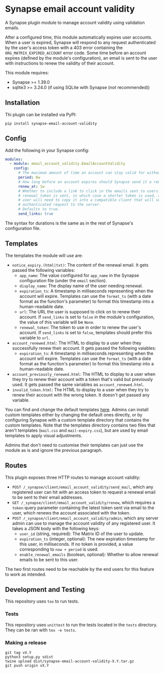 # Synapse email account validity

A Synapse plugin module to manage account validity using validation emails.

After a configured time, this module automatically expires user accounts. When a user is
expired, Synapse will respond to any request authenticated by the user's access token
with a 403 error containing the `ORG_MATRIX_EXPIRED_ACCOUNT` error code. Some time before
an account expires (defined by the module's configuration), an email is sent to the user
with instructions to renew the validity of their account.

This module requires:

* Synapse >= 1.39.0
* sqlite3 >= 3.24.0 (if using SQLite with Synapse (not recommended))

## Installation

Thi plugin can be installed via PyPI:

```
pip install synapse-email-account-validity
```

## Config

Add the following in your Synapse config:

```yaml
modules:
  - module: email_account_validity.EmailAccountValidity
    config:
      # The maximum amount of time an account can stay valid for without being renewed.
      period: 6w
      # How long before an account expires should Synapse send it a renewal email.
      renew_at: 1w
      # Whether to include a link to click in the emails sent to users. If false, only a
      # renewal token is sent, in which case a shorter token is used, and the
      # user will need to copy it into a compatible client that will send an
      # authenticated request to the server.
      # Defaults to true.
      send_links: true
```

The syntax for durations is the same as in the rest of Synapse's configuration file.

## Templates

The templates the module will use are:

* `notice_expiry.(html|txt)`: The content of the renewal email. It gets passed the
  following variables:
    * `app_name`: The value configured for `app_name` in the Synapse configuration file
      (under the `email` section).
    * `display_name`: The display name of the user needing renewal.
    * `expiration_ts`: A timestamp in milliseconds representing when the account will
      expire. Templates can use the `format_ts` (with a date format as the function's
      parameter) to format this timestamp into a human-readable date.
    * `url`: The URL the user is supposed to click on to renew their account. If
      `send_links` is set to `false` in the module's configuration, the value of this
      variable will be `None`.
    * `renewal_token`: The token to use in order to renew the user's account. If
      `send_links` is set to `false`, templates should prefer this variable to `url`.
* `account_renewed.html`: The HTML to display to a user when they successfully renew
  their account. It gets passed the following vaiables:
    * `expiration_ts`: A timestamp in milliseconds representing when the account will
      expire. Templates can use the `format_ts` (with a date format as the function's
      parameter) to format this timestamp into a human-readable date.
* `account_previously_renewed.html`: The HTML to display to a user when they try to renew
  their account with a token that's valid but previously used. It gets passed the same
  variables as `account_renewed.html`.
* `invalid_token.html`: The HTML to display to a user when they try to renew their account
  with the wrong token. It doesn't get passed any variable.

You can find and change the default templates [here](https://github.com/matrix-org/synapse-email-account-validity/tree/main/email_account_validity/templates).
Admins can install custom templates either by changing the default ones directly, or by
configuring Synapse with a custom template directory that contains the custom templates.
Note that the templates directory contains two files that aren't templates (`mail.css`
and `mail-expiry.css`), but are used by email templates to apply visual adjustments.

Admins that don't need to customise their templates can just use the module as is and
ignore the previous paragraph.

## Routes

This plugin exposes three HTTP routes to manage account validity:

* `POST /_synapse/client/email_account_validity/send_mail`, which any registered user can
  hit with an access token to request a renewal email to be sent to their email addresses.
* `GET /_synapse/client/email_account_validity/renew`, which requires a `token` query
  parameter containing the latest token sent via email to the user, which renews the
  account associated with the token.
* `POST /_synapse/client/email_account_validity/admin`, which any server admin can use to
  manage the account validity of any registered user. It takes a JSON body with the
  following keys:
    * `user_id` (string, required): The Matrix ID of the user to update.
    * `expiration_ts` (integer, optional): The new expiration timestamp for this user, in
      milliseconds. If no token is provided, a value corresponding to `now + period` is
      used.
    * `enable_renewal_emails` (boolean, optional): Whether to allow renewal emails to be
      sent to this user.

The two first routes need to be reachable by the end users for this feature to work as
intended.

## Development and Testing

This repository uses `tox` to run tests.

### Tests

This repository uses `unittest` to run the tests located in the `tests`
directory. They can be ran with `tox -e tests`.

### Making a release

```
git tag vX.Y
python3 setup.py sdist
twine upload dist/synapse-email-account-validity-X.Y.tar.gz
git push origin vX.Y
```
